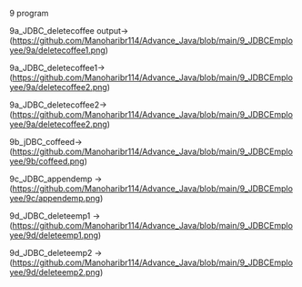 9 program

9a_JDBC_deletecoffee output->(https://github.com/Manoharibr114/Advance_Java/blob/main/9_JDBCEmployee/9a/deletecoffee1.png)

9a_JDBC_deletecoffee1->(https://github.com/Manoharibr114/Advance_Java/blob/main/9_JDBCEmployee/9a/deletecoffee2.png)

9a_JDBC_deletecoffee2->(https://github.com/Manoharibr114/Advance_Java/blob/main/9_JDBCEmployee/9a/deletecoffee2.png)

9b_jDBC_coffeed->(https://github.com/Manoharibr114/Advance_Java/blob/main/9_JDBCEmployee/9b/coffeed.png)

9c_JDBC_appendemp ->(https://github.com/Manoharibr114/Advance_Java/blob/main/9_JDBCEmployee/9c/appendemp.png)

9d_JDBC_deleteemp1 ->(https://github.com/Manoharibr114/Advance_Java/blob/main/9_JDBCEmployee/9d/deleteemp1.png)

9d_JDBC_deleteemp2 ->(https://github.com/Manoharibr114/Advance_Java/blob/main/9_JDBCEmployee/9d/deleteemp2.png)
